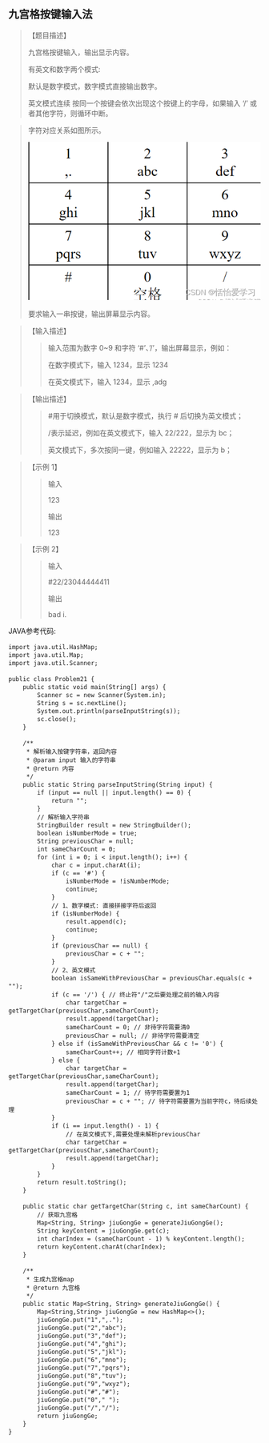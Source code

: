 ## 九宫格按键输入法

> 【题目描述】
> 
> 九宫格按键输入，输出显示内容。
> 
> 有英文和数字两个模式: 
> 
> 默认是数字模式，数字模式直接输出数字。
>
> 英文模式连续 按同一个按键会依次出现这个按键上的字母，如果输入 ‘/’ 或者其他字符，则循环中断。

> 字符对应关系如图所示。
> 
> ![nineGridPrint.png](img/nineGridPrint.png)
>
> 要求输入一串按键，输出屏幕显示内容。

> 【输入描述】
>> 输入范围为数字 0~9 和字符 ‘#’、’/’，输出屏幕显示，例如：
>> 
>> 在数字模式下，输入 1234，显示 1234
>> 
>> 在英文模式下，输入 1234，显示 ,adg

> 【输出描述】
>> #用于切换模式，默认是数字模式，执行 # 后切换为英文模式；
>> 
>>/表示延迟，例如在英文模式下，输入 22/222，显示为 bc；
>> 
>> 英文模式下，多次按同一键，例如输入 22222，显示为 b；

> 【示例 1】
> 
>> 输入
>> 
>> 123
>> 
>> 输出
>> 
>> 123

> 【示例 2】
> 
>> 输入
>> 
>> #22/23044444411
>> 
>> 输出
>> 
>> bad i.

JAVA参考代码:
```
import java.util.HashMap;
import java.util.Map;
import java.util.Scanner;

public class Problem21 {
    public static void main(String[] args) {
        Scanner sc = new Scanner(System.in);
        String s = sc.nextLine();
        System.out.println(parseInputString(s));
        sc.close();
    }

    /**
     * 解析输入按键字符串，返回内容
     * @param input 输入的字符串
     * @return 内容
     */
    public static String parseInputString(String input) {
        if (input == null || input.length() == 0) {
            return "";
        }
        // 解析输入字符串
        StringBuilder result = new StringBuilder();
        boolean isNumberMode = true;
        String previousChar = null;
        int sameCharCount = 0;
        for (int i = 0; i < input.length(); i++) {
            char c = input.charAt(i);
            if (c == '#') {
                isNumberMode = !isNumberMode;
                continue;
            }
            // 1、数字模式: 直接拼接字符后返回
            if (isNumberMode) {
                result.append(c);
                continue;
            }
            if (previousChar == null) {
                previousChar = c + "";
            }
            // 2、英文模式
            boolean isSameWithPreviousChar = previousChar.equals(c + "");
            if (c == '/') { // 终止符"/"之后要处理之前的输入内容
                char targetChar = getTargetChar(previousChar,sameCharCount);
                result.append(targetChar);
                sameCharCount = 0; // 非待字符需要清0
                previousChar = null; // 非待字符需要清空
            } else if (isSameWithPreviousChar && c != '0') {
                sameCharCount++; // 相同字符计数+1
            } else {
                char targetChar = getTargetChar(previousChar,sameCharCount);
                result.append(targetChar);
                sameCharCount = 1; // 待字符需要置为1
                previousChar = c + ""; // 待字符需要置为当前字符c，待后续处理
            }
            if (i == input.length() - 1) {
                // 在英文模式下,需要处理未解析previousChar
                char targetChar = getTargetChar(previousChar,sameCharCount);
                result.append(targetChar);
            }
        }
        return result.toString();
    }

    public static char getTargetChar(String c, int sameCharCount) {
        // 获取九宫格
        Map<String, String> jiuGongGe = generateJiuGongGe();
        String keyContent = jiuGongGe.get(c);
        int charIndex = (sameCharCount - 1) % keyContent.length();
        return keyContent.charAt(charIndex);
    }

    /**
     * 生成九宫格map
     * @return 九宫格
     */
    public static Map<String, String> generateJiuGongGe() {
        Map<String,String> jiuGongGe = new HashMap<>();
        jiuGongGe.put("1",",.");
        jiuGongGe.put("2","abc");
        jiuGongGe.put("3","def");
        jiuGongGe.put("4","ghi");
        jiuGongGe.put("5","jkl");
        jiuGongGe.put("6","mno");
        jiuGongGe.put("7","pqrs");
        jiuGongGe.put("8","tuv");
        jiuGongGe.put("9","wxyz");
        jiuGongGe.put("#","#");
        jiuGongGe.put("0"," ");
        jiuGongGe.put("/","/");
        return jiuGongGe;
    }
}
```